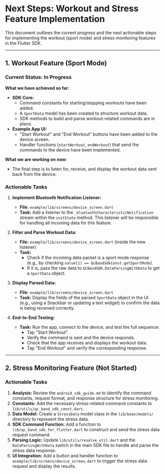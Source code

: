 # Next Steps: Workout and Stress Feature Implementation

This document outlines the current progress and the next actionable steps for implementing the workout (sport mode) and stress monitoring features in the Flutter SDK.

---

## 1. Workout Feature (Sport Mode)

### Current Status: In Progress

**What we have achieved so far:**
- **SDK Core:**
    - Command constants for starting/stopping workouts have been added.
    - A `SportData` model has been created to structure workout data.
    - SDK methods to build and parse workout-related commands are in place.
- **Example App UI:**
    - "Start Workout" and "End Workout" buttons have been added to the device screen.
    - Handler functions (`startWorkout`, `endWorkout`) that send the commands to the device have been implemented.

**What we are working on now:**
- The final step is to listen for, receive, and display the workout data sent back from the device.

### Actionable Tasks

1.  **Implement Bluetooth Notification Listener:**
    - **File:** `example/lib/screens/device_screen.dart`
    - **Task:** Add a listener to the `_bluetoothCharacteristicNotification` stream within the `initState` method. This listener will be responsible for handling all incoming data for this feature.

2.  **Filter and Parse Workout Data:**
    - **File:** `example/lib/screens/device_screen.dart` (inside the new listener)
    - **Task:**
        - Check if the incoming data packet is a sport mode response (e.g., by checking `value[1] == QcBandSdkConst.getSportMode`).
        - If it is, pass the raw data to `QCBandSDK.DataParsingWithData` to get a `SportData` object.

3.  **Display Parsed Data:**
    - **File:** `example/lib/screens/device_screen.dart`
    - **Task:** Display the fields of the parsed `SportData` object in the UI (e.g., using a Snackbar or updating a text widget) to confirm the data is being received correctly.

4.  **End-to-End Testing:**
    - **Task:** Run the app, connect to the device, and test the full sequence:
        - Tap "Start Workout".
        - Verify the command is sent and the device responds.
        - Check that the app receives and displays the workout data.
        - Tap "End Workout" and verify the corresponding response.

---

## 2. Stress Monitoring Feature (Not Started)

### Actionable Tasks

1.  **Analysis:** Review the `android_sdk_guide.md` to identify the command constants, request format, and response structure for stress monitoring.
2.  **Constants:** Add the necessary stress-related command constants to `lib/utils/qc_band_sdk_const.dart`.
3.  **Data Model:** Create a `StressData` model class in the `lib/bean/models/` directory to represent the stress data.
4.  **SDK Command Function:** Add a function to `lib/qc_band_sdk_for_flutter.dart` to construct and send the stress data request command.
5.  **Parsing Logic:** Update `lib/utils/resolve_util.dart` and the `DataParsingWithData` switch in the main SDK file to handle and parse the stress data response.
6.  **UI Integration:** Add a button and handler function to `example/lib/screens/device_screen.dart` to trigger the stress data request and display the results.
